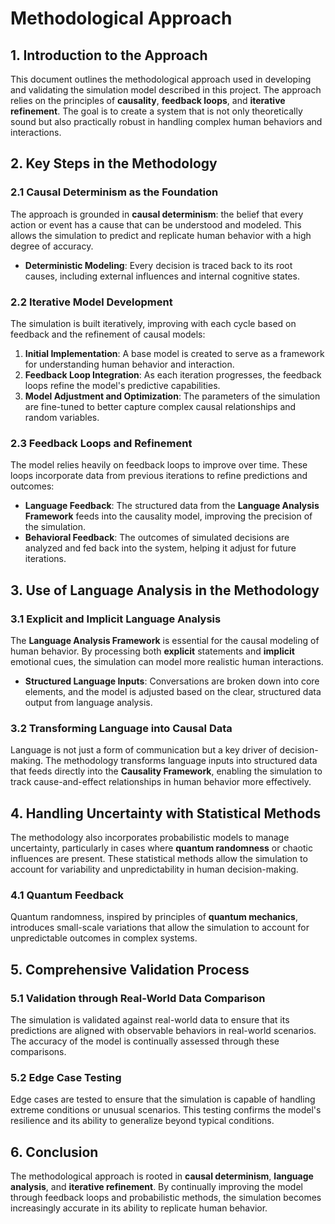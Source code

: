 # Methodological Approach

## 1. Introduction to the Approach

This document outlines the methodological approach used in developing and validating the simulation model described in this project. The approach relies on the principles of **causality**, **feedback loops**, and **iterative refinement**. The goal is to create a system that is not only theoretically sound but also practically robust in handling complex human behaviors and interactions.

## 2. Key Steps in the Methodology

### 2.1 **Causal Determinism as the Foundation**
The approach is grounded in **causal determinism**: the belief that every action or event has a cause that can be understood and modeled. This allows the simulation to predict and replicate human behavior with a high degree of accuracy.

- **Deterministic Modeling**: Every decision is traced back to its root causes, including external influences and internal cognitive states.
  
### 2.2 **Iterative Model Development**
The simulation is built iteratively, improving with each cycle based on feedback and the refinement of causal models:

1. **Initial Implementation**: A base model is created to serve as a framework for understanding human behavior and interaction.
2. **Feedback Loop Integration**: As each iteration progresses, the feedback loops refine the model's predictive capabilities.
3. **Model Adjustment and Optimization**: The parameters of the simulation are fine-tuned to better capture complex causal relationships and random variables.

### 2.3 **Feedback Loops and Refinement**
The model relies heavily on feedback loops to improve over time. These loops incorporate data from previous iterations to refine predictions and outcomes:

- **Language Feedback**: The structured data from the **Language Analysis Framework** feeds into the causality model, improving the precision of the simulation.
- **Behavioral Feedback**: The outcomes of simulated decisions are analyzed and fed back into the system, helping it adjust for future iterations.

## 3. Use of Language Analysis in the Methodology

### 3.1 **Explicit and Implicit Language Analysis**
The **Language Analysis Framework** is essential for the causal modeling of human behavior. By processing both **explicit** statements and **implicit** emotional cues, the simulation can model more realistic human interactions.

- **Structured Language Inputs**: Conversations are broken down into core elements, and the model is adjusted based on the clear, structured data output from language analysis.

### 3.2 **Transforming Language into Causal Data**
Language is not just a form of communication but a key driver of decision-making. The methodology transforms language inputs into structured data that feeds directly into the **Causality Framework**, enabling the simulation to track cause-and-effect relationships in human behavior more effectively.

## 4. Handling Uncertainty with Statistical Methods

The methodology also incorporates probabilistic models to manage uncertainty, particularly in cases where **quantum randomness** or chaotic influences are present. These statistical methods allow the simulation to account for variability and unpredictability in human decision-making.

### 4.1 **Quantum Feedback**
Quantum randomness, inspired by principles of **quantum mechanics**, introduces small-scale variations that allow the simulation to account for unpredictable outcomes in complex systems.

## 5. Comprehensive Validation Process

### 5.1 **Validation through Real-World Data Comparison**
The simulation is validated against real-world data to ensure that its predictions are aligned with observable behaviors in real-world scenarios. The accuracy of the model is continually assessed through these comparisons.

### 5.2 **Edge Case Testing**
Edge cases are tested to ensure that the simulation is capable of handling extreme conditions or unusual scenarios. This testing confirms the model's resilience and its ability to generalize beyond typical conditions.

## 6. Conclusion

The methodological approach is rooted in **causal determinism**, **language analysis**, and **iterative refinement**. By continually improving the model through feedback loops and probabilistic methods, the simulation becomes increasingly accurate in its ability to replicate human behavior.
